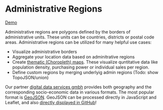 Administrative Regions
======================

[Demo](http://ptv-logistics.github.io/xserverjs/premium-samples/admin-regions/)

Administrative regions are polygons defined by the borders of administrative units. These units can be countries, districts or postal code areas. Administrative regions can be utilized for many helpful use cases:

* Visualize administrative borders
* Aggregate your location data based on adminitrative regions
* Create [thematic (Choropleth) maps](http://leafletjs.com/examples/choropleth/). These visualize quntitative data like population 
density, purchasing power or individual sales per region.
* Define custom regions by merging underlyig admin regions (Todo: show TopoJSON/union)

Our partner [digital data services gmbh](http://www.ddsgeo.de/) provides both geography and the corresponding socio-economic data in various formats. The most popular format is [GeoJSON](http://geojson.org/). GeoJSON can be processed directly in JavaScript and Leaflet, 
and also [directly displayed in GitHub](https://github.com/ptv-logistics/xserverjs/blob/master/premium-samples/admin-regions/data/municipalities.json)!
